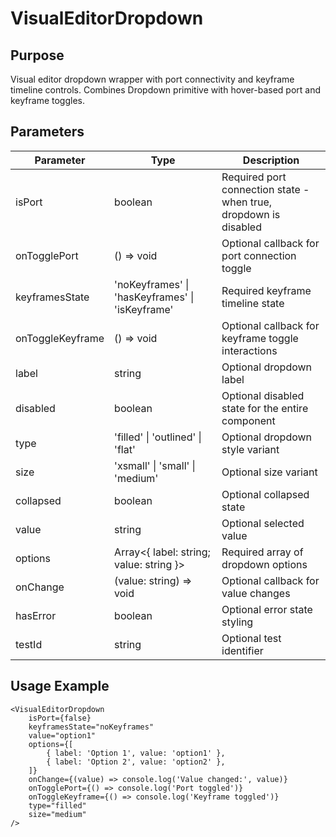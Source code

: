 # VisualEditorDropdown

## Purpose

Visual editor dropdown wrapper with port connectivity and keyframe timeline controls. Combines Dropdown primitive with hover-based port and keyframe toggles.

## Parameters

| Parameter        | Type                                            | Description                                                      |
| ---------------- | ----------------------------------------------- | ---------------------------------------------------------------- |
| isPort           | boolean                                         | Required port connection state - when true, dropdown is disabled |
| onTogglePort     | () => void                                      | Optional callback for port connection toggle                     |
| keyframesState   | 'noKeyframes' \| 'hasKeyframes' \| 'isKeyframe' | Required keyframe timeline state                                 |
| onToggleKeyframe | () => void                                      | Optional callback for keyframe toggle interactions               |
| label            | string                                          | Optional dropdown label                                          |
| disabled         | boolean                                         | Optional disabled state for the entire component                 |
| type             | 'filled' \| 'outlined' \| 'flat'                | Optional dropdown style variant                                  |
| size             | 'xsmall' \| 'small' \| 'medium'                 | Optional size variant                                            |
| collapsed        | boolean                                         | Optional collapsed state                                         |
| value            | string                                          | Optional selected value                                          |
| options          | Array<{ label: string; value: string }>         | Required array of dropdown options                               |
| onChange         | (value: string) => void                         | Optional callback for value changes                              |
| hasError         | boolean                                         | Optional error state styling                                     |
| testId           | string                                          | Optional test identifier                                         |

## Usage Example

```tsx
<VisualEditorDropdown
    isPort={false}
    keyframesState="noKeyframes"
    value="option1"
    options={[
        { label: 'Option 1', value: 'option1' },
        { label: 'Option 2', value: 'option2' },
    ]}
    onChange={(value) => console.log('Value changed:', value)}
    onTogglePort={() => console.log('Port toggled')}
    onToggleKeyframe={() => console.log('Keyframe toggled')}
    type="filled"
    size="medium"
/>
```
